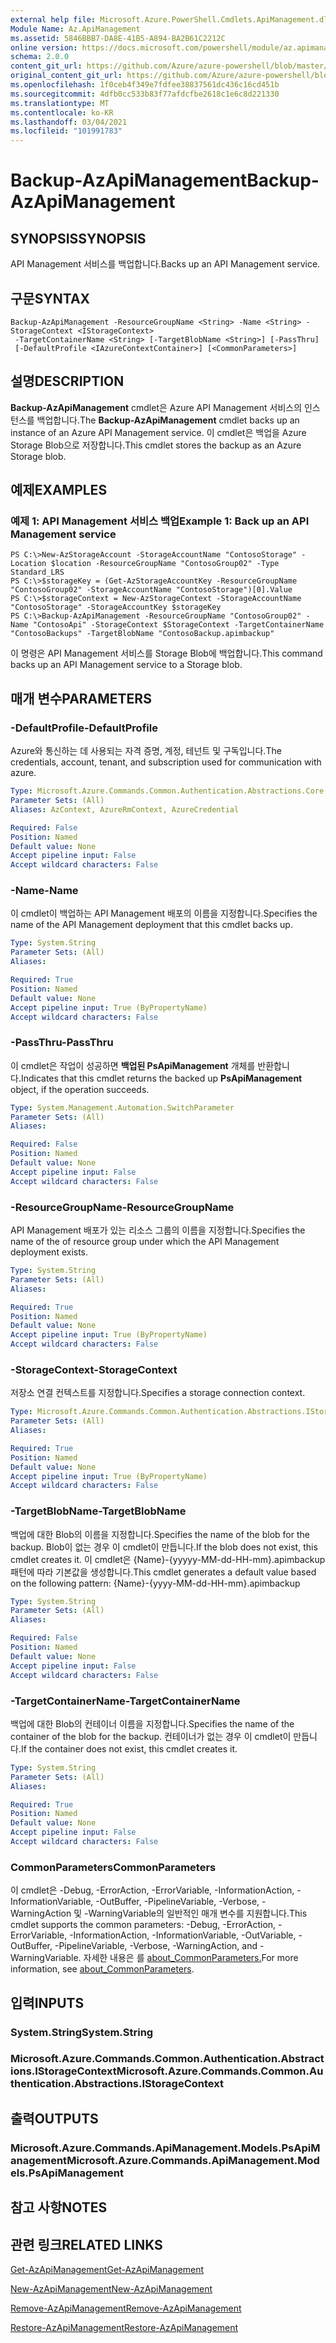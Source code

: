 ```yaml
---
external help file: Microsoft.Azure.PowerShell.Cmdlets.ApiManagement.dll-Help.xml
Module Name: Az.ApiManagement
ms.assetid: 5846BBB7-DA8E-41B5-A894-BA2B61C2212C
online version: https://docs.microsoft.com/powershell/module/az.apimanagement/backup-azapimanagement
schema: 2.0.0
content_git_url: https://github.com/Azure/azure-powershell/blob/master/src/ApiManagement/ApiManagement/help/Backup-AzApiManagement.md
original_content_git_url: https://github.com/Azure/azure-powershell/blob/master/src/ApiManagement/ApiManagement/help/Backup-AzApiManagement.md
ms.openlocfilehash: 1f0ceb4f349e7fdfee38837561dc436c16cd451b
ms.sourcegitcommit: 4dfb0cc533b83f77afdcfbe2618c1e6c8d221330
ms.translationtype: MT
ms.contentlocale: ko-KR
ms.lasthandoff: 03/04/2021
ms.locfileid: "101991783"
---
```

# <span data-ttu-id="74e17-101">Backup-AzApiManagement</span><span class="sxs-lookup"><span data-stu-id="74e17-101">Backup-AzApiManagement</span></span>

## <span data-ttu-id="74e17-102">SYNOPSIS</span><span class="sxs-lookup"><span data-stu-id="74e17-102">SYNOPSIS</span></span>
<span data-ttu-id="74e17-103">API Management 서비스를 백업합니다.</span><span class="sxs-lookup"><span data-stu-id="74e17-103">Backs up an API Management service.</span></span>

## <span data-ttu-id="74e17-104">구문</span><span class="sxs-lookup"><span data-stu-id="74e17-104">SYNTAX</span></span>

```
Backup-AzApiManagement -ResourceGroupName <String> -Name <String> -StorageContext <IStorageContext>
 -TargetContainerName <String> [-TargetBlobName <String>] [-PassThru]
 [-DefaultProfile <IAzureContextContainer>] [<CommonParameters>]
```

## <span data-ttu-id="74e17-105">설명</span><span class="sxs-lookup"><span data-stu-id="74e17-105">DESCRIPTION</span></span>
<span data-ttu-id="74e17-106">**Backup-AzApiManagement** cmdlet은 Azure API Management 서비스의 인스턴스를 백업합니다.</span><span class="sxs-lookup"><span data-stu-id="74e17-106">The **Backup-AzApiManagement** cmdlet backs up an instance of an Azure API Management service.</span></span>
<span data-ttu-id="74e17-107">이 cmdlet은 백업을 Azure Storage Blob으로 저장합니다.</span><span class="sxs-lookup"><span data-stu-id="74e17-107">This cmdlet stores the backup as an Azure Storage blob.</span></span>

## <span data-ttu-id="74e17-108">예제</span><span class="sxs-lookup"><span data-stu-id="74e17-108">EXAMPLES</span></span>

### <span data-ttu-id="74e17-109">예제 1: API Management 서비스 백업</span><span class="sxs-lookup"><span data-stu-id="74e17-109">Example 1: Back up an API Management service</span></span>
```
PS C:\>New-AzStorageAccount -StorageAccountName "ContosoStorage" -Location $location -ResourceGroupName "ContosoGroup02" -Type Standard_LRS
PS C:\>$storageKey = (Get-AzStorageAccountKey -ResourceGroupName "ContosoGroup02" -StorageAccountName "ContosoStorage")[0].Value
PS C:\>$storageContext = New-AzStorageContext -StorageAccountName "ContosoStorage" -StorageAccountKey $storageKey
PS C:\>Backup-AzApiManagement -ResourceGroupName "ContosoGroup02" -Name "ContosoApi" -StorageContext $StorageContext -TargetContainerName "ContosoBackups" -TargetBlobName "ContosoBackup.apimbackup"
```

<span data-ttu-id="74e17-110">이 명령은 API Management 서비스를 Storage Blob에 백업합니다.</span><span class="sxs-lookup"><span data-stu-id="74e17-110">This command backs up an API Management service to a Storage blob.</span></span>

## <span data-ttu-id="74e17-111">매개 변수</span><span class="sxs-lookup"><span data-stu-id="74e17-111">PARAMETERS</span></span>

### <span data-ttu-id="74e17-112">-DefaultProfile</span><span class="sxs-lookup"><span data-stu-id="74e17-112">-DefaultProfile</span></span>
<span data-ttu-id="74e17-113">Azure와 통신하는 데 사용되는 자격 증명, 계정, 테넌트 및 구독입니다.</span><span class="sxs-lookup"><span data-stu-id="74e17-113">The credentials, account, tenant, and subscription used for communication with azure.</span></span>

```yaml
Type: Microsoft.Azure.Commands.Common.Authentication.Abstractions.Core.IAzureContextContainer
Parameter Sets: (All)
Aliases: AzContext, AzureRmContext, AzureCredential

Required: False
Position: Named
Default value: None
Accept pipeline input: False
Accept wildcard characters: False
```

### <span data-ttu-id="74e17-114">-Name</span><span class="sxs-lookup"><span data-stu-id="74e17-114">-Name</span></span>
<span data-ttu-id="74e17-115">이 cmdlet이 백업하는 API Management 배포의 이름을 지정합니다.</span><span class="sxs-lookup"><span data-stu-id="74e17-115">Specifies the name of the API Management deployment that this cmdlet backs up.</span></span>

```yaml
Type: System.String
Parameter Sets: (All)
Aliases:

Required: True
Position: Named
Default value: None
Accept pipeline input: True (ByPropertyName)
Accept wildcard characters: False
```

### <span data-ttu-id="74e17-116">-PassThru</span><span class="sxs-lookup"><span data-stu-id="74e17-116">-PassThru</span></span>
<span data-ttu-id="74e17-117">이 cmdlet은 작업이 성공하면 **백업된 PsApiManagement** 개체를 반환합니다.</span><span class="sxs-lookup"><span data-stu-id="74e17-117">Indicates that this cmdlet returns the backed up **PsApiManagement** object, if the operation succeeds.</span></span>

```yaml
Type: System.Management.Automation.SwitchParameter
Parameter Sets: (All)
Aliases:

Required: False
Position: Named
Default value: None
Accept pipeline input: False
Accept wildcard characters: False
```

### <span data-ttu-id="74e17-118">-ResourceGroupName</span><span class="sxs-lookup"><span data-stu-id="74e17-118">-ResourceGroupName</span></span>
<span data-ttu-id="74e17-119">API Management 배포가 있는 리소스 그룹의 이름을 지정합니다.</span><span class="sxs-lookup"><span data-stu-id="74e17-119">Specifies the name of the of resource group under which the API Management deployment exists.</span></span>

```yaml
Type: System.String
Parameter Sets: (All)
Aliases:

Required: True
Position: Named
Default value: None
Accept pipeline input: True (ByPropertyName)
Accept wildcard characters: False
```

### <span data-ttu-id="74e17-120">-StorageContext</span><span class="sxs-lookup"><span data-stu-id="74e17-120">-StorageContext</span></span>
<span data-ttu-id="74e17-121">저장소 연결 컨텍스트를 지정합니다.</span><span class="sxs-lookup"><span data-stu-id="74e17-121">Specifies a storage connection context.</span></span>

```yaml
Type: Microsoft.Azure.Commands.Common.Authentication.Abstractions.IStorageContext
Parameter Sets: (All)
Aliases:

Required: True
Position: Named
Default value: None
Accept pipeline input: True (ByPropertyName)
Accept wildcard characters: False
```

### <span data-ttu-id="74e17-122">-TargetBlobName</span><span class="sxs-lookup"><span data-stu-id="74e17-122">-TargetBlobName</span></span>
<span data-ttu-id="74e17-123">백업에 대한 Blob의 이름을 지정합니다.</span><span class="sxs-lookup"><span data-stu-id="74e17-123">Specifies the name of the blob for the backup.</span></span>
<span data-ttu-id="74e17-124">Blob이 없는 경우 이 cmdlet이 만듭니다.</span><span class="sxs-lookup"><span data-stu-id="74e17-124">If the blob does not exist, this cmdlet creates it.</span></span>
<span data-ttu-id="74e17-125">이 cmdlet은 {Name}-{yyyyy-MM-dd-HH-mm}.apimbackup 패턴에 따라 기본값을 생성합니다.</span><span class="sxs-lookup"><span data-stu-id="74e17-125">This cmdlet generates a default value based on the following pattern: {Name}-{yyyy-MM-dd-HH-mm}.apimbackup</span></span>

```yaml
Type: System.String
Parameter Sets: (All)
Aliases:

Required: False
Position: Named
Default value: None
Accept pipeline input: False
Accept wildcard characters: False
```

### <span data-ttu-id="74e17-126">-TargetContainerName</span><span class="sxs-lookup"><span data-stu-id="74e17-126">-TargetContainerName</span></span>
<span data-ttu-id="74e17-127">백업에 대한 Blob의 컨테이너 이름을 지정합니다.</span><span class="sxs-lookup"><span data-stu-id="74e17-127">Specifies the name of the container of the blob for the backup.</span></span>
<span data-ttu-id="74e17-128">컨테이너가 없는 경우 이 cmdlet이 만듭니다.</span><span class="sxs-lookup"><span data-stu-id="74e17-128">If the container does not exist, this cmdlet creates it.</span></span>

```yaml
Type: System.String
Parameter Sets: (All)
Aliases:

Required: True
Position: Named
Default value: None
Accept pipeline input: False
Accept wildcard characters: False
```

### <span data-ttu-id="74e17-129">CommonParameters</span><span class="sxs-lookup"><span data-stu-id="74e17-129">CommonParameters</span></span>
<span data-ttu-id="74e17-130">이 cmdlet은 -Debug, -ErrorAction, -ErrorVariable, -InformationAction, -InformationVariable, -OutBuffer, -PipelineVariable, -Verbose, -WarningAction 및 -WarningVariable의 일반적인 매개 변수를 지원합니다.</span><span class="sxs-lookup"><span data-stu-id="74e17-130">This cmdlet supports the common parameters: -Debug, -ErrorAction, -ErrorVariable, -InformationAction, -InformationVariable, -OutVariable, -OutBuffer, -PipelineVariable, -Verbose, -WarningAction, and -WarningVariable.</span></span> <span data-ttu-id="74e17-131">자세한 내용은 를 [about_CommonParameters.](http://go.microsoft.com/fwlink/?LinkID=113216)</span><span class="sxs-lookup"><span data-stu-id="74e17-131">For more information, see [about_CommonParameters](http://go.microsoft.com/fwlink/?LinkID=113216).</span></span>

## <span data-ttu-id="74e17-132">입력</span><span class="sxs-lookup"><span data-stu-id="74e17-132">INPUTS</span></span>

### <span data-ttu-id="74e17-133">System.String</span><span class="sxs-lookup"><span data-stu-id="74e17-133">System.String</span></span>

### <span data-ttu-id="74e17-134">Microsoft.Azure.Commands.Common.Authentication.Abstractions.IStorageContext</span><span class="sxs-lookup"><span data-stu-id="74e17-134">Microsoft.Azure.Commands.Common.Authentication.Abstractions.IStorageContext</span></span>

## <span data-ttu-id="74e17-135">출력</span><span class="sxs-lookup"><span data-stu-id="74e17-135">OUTPUTS</span></span>

### <span data-ttu-id="74e17-136">Microsoft.Azure.Commands.ApiManagement.Models.PsApiManagement</span><span class="sxs-lookup"><span data-stu-id="74e17-136">Microsoft.Azure.Commands.ApiManagement.Models.PsApiManagement</span></span>

## <span data-ttu-id="74e17-137">참고 사항</span><span class="sxs-lookup"><span data-stu-id="74e17-137">NOTES</span></span>

## <span data-ttu-id="74e17-138">관련 링크</span><span class="sxs-lookup"><span data-stu-id="74e17-138">RELATED LINKS</span></span>

[<span data-ttu-id="74e17-139">Get-AzApiManagement</span><span class="sxs-lookup"><span data-stu-id="74e17-139">Get-AzApiManagement</span></span>](./Get-AzApiManagement.md)

[<span data-ttu-id="74e17-140">New-AzApiManagement</span><span class="sxs-lookup"><span data-stu-id="74e17-140">New-AzApiManagement</span></span>](./New-AzApiManagement.md)

[<span data-ttu-id="74e17-141">Remove-AzApiManagement</span><span class="sxs-lookup"><span data-stu-id="74e17-141">Remove-AzApiManagement</span></span>](./Remove-AzApiManagement.md)

[<span data-ttu-id="74e17-142">Restore-AzApiManagement</span><span class="sxs-lookup"><span data-stu-id="74e17-142">Restore-AzApiManagement</span></span>](./Restore-AzApiManagement.md)


